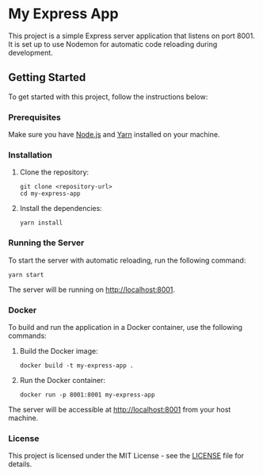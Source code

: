 # My Express App

This project is a simple Express server application that listens on port 8001. It is set up to use Nodemon for automatic code reloading during development.

## Getting Started

To get started with this project, follow the instructions below:

### Prerequisites

Make sure you have [Node.js](https://nodejs.org/) and [Yarn](https://yarnpkg.com/) installed on your machine.

### Installation

1. Clone the repository:
   ```
   git clone <repository-url>
   cd my-express-app
   ```

2. Install the dependencies:
   ```
   yarn install
   ```

### Running the Server

To start the server with automatic reloading, run the following command:
```
yarn start
```

The server will be running on [http://localhost:8001](http://localhost:8001).

### Docker

To build and run the application in a Docker container, use the following commands:

1. Build the Docker image:
   ```
   docker build -t my-express-app .
   ```

2. Run the Docker container:
   ```
   docker run -p 8001:8001 my-express-app
   ```

The server will be accessible at [http://localhost:8001](http://localhost:8001) from your host machine.

### License
This project is licensed under the MIT License - see the [LICENSE](LICENSE) file for details.